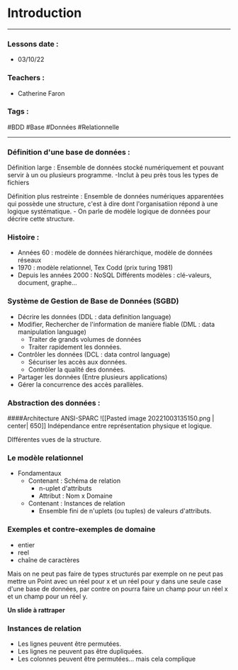 # Introduction
---
### Lessons date :
- 03/10/22

### Teachers :
- Catherine Faron

### Tags :
#BDD #Base #Données #Relationnelle

---

### Définition d'une base de données :

Définition large : Ensemble de données stocké numériquement et pouvant servir à un ou plusieurs programme.
	-Inclut à peu près tous les types de fichiers

Définition plus restreinte : Ensemble de données numériques apparentées qui possède une structure, c'est à dire dont l'organisatiion répond à une logique systématique.
	- On parle de modèle logique de données pour décrire cette structure.

### Histoire :
- Années 60 : modèle de données hiérarchique, modèle de données réseaux
- 1970 : modèle relationnel, Tex Codd (prix turing 1981)
- Depuis les années 2000 : NoSQL
Différents modèles : clé-valeurs, document, graphe...

### Système de Gestion de Base de Données (SGBD)
- Décrire les données (DDL : data definition language)
- Modifier, Rechercher de l'information de manière fiable (DML : data manipulation language)
	- Traiter de grands volumes de données
	- Traiter rapidement les données.
- Contrôler les données (DCL : data control language)
	- Sécuriser les accès aux données.
	- Contrôler la qualité des données.
- Partager les données (Entre plusieurs applications)
- Gérer la concurrence des accès parallèles.

### Abstraction des données :
####Architecture ANSI-SPARC
![[Pasted image 20221003135150.png | center| 650]]
Indépendance entre représentation physique et logique.

DIfférentes vues de la structure.

### Le modèle relationnel
- Fondamentaux
	- Contenant : Schéma de relation
		- n-uplet d'attributs
		- Attribut : Nom x Domaine
	- Contenant : Instances de relation
		- Ensemble fini de n'uplets (ou tuples) de valeurs d'attributs.

### Exemples et contre-exemples de domaine
- entier
- reel
- chaîne de caractères

Mais on ne peut pas faire de types structurés par exemple on ne peut pas mettre un Point avec un réel pour x et un réel pour y dans une seule case d'une base de données, par contre on pourra faire un champ pour un réel x et un champ pour un réel y.

**Un slide à rattraper**

### Instances de relation
- Les lignes peuvent être permutées.
- Les lignes ne peuvent pas être dupliquées.
- Les colonnes peuvent être permutées... mais cela complique 